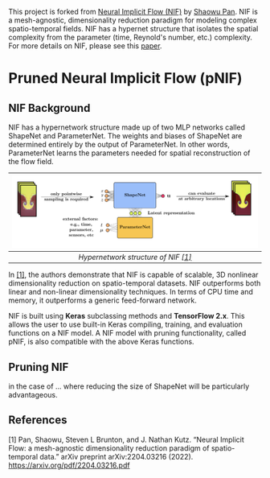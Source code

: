 This project is forked from [Neural Implicit Flow (NIF)](https://github.com/pswpswpsw/nif#neural-implicit-flow-nif-mesh-agnostic-dimensionality-reduction) by [Shaowu Pan](http://www.shaowupan.com/). NIF is a mesh-agnostic, dimensionality reduction paradigm for modeling complex spatio-temporal fields. NIF has a hypernet structure that isolates the spatial complexity from the parameter (time, Reynold's number, etc.) complexity. For more details on NIF, please see this [paper](https://arxiv.org/pdf/2204.03216.pdf).

# Pruned Neural Implicit Flow (pNIF)

## NIF Background

NIF has a hypernetwork structure made up of two MLP networks called ShapeNet and ParameterNet. The weights and biases of ShapeNet are determined entirely by the output of ParameterNet. In other words, ParameterNet learns the parameters needed for spatial reconstruction of the flow field. 

| ![nif_structure](figs/nif.jpg) | 
|:--:| 
| *Hypernetwork structure of NIF [[1]](#1)* |

In [[1]](#1), the authors demonstrate that NIF is capable of scalable, 3D nonlinear dimensionality reduction on spatio-temporal datasets. NIF outperforms both linear and non-linear dimensionality techniques. In terms of CPU time and memory, it outperforms a generic feed-forward network. 

NIF is built using **Keras** subclassing methods and **TensorFlow 2.x**. This allows the user to use built-in Keras compiling, training, and evaluation functions on a NIF model. A NIF model with pruning functionality, called pNIF, is also compatible with the above Keras functions. 

## Pruning NIF 

in the case of ... where reducing the size of ShapeNet will be particularly advantageous. 
## References
<a id="1">[1]</a> 
Pan, Shaowu, Steven L Brunton, and J. Nathan Kutz. “Neural Implicit Flow: a mesh-agnostic dimensionality reduction paradigm of spatio-temporal data.” arXiv preprint arXiv:2204.03216 (2022). https://arxiv.org/pdf/2204.03216.pdf
